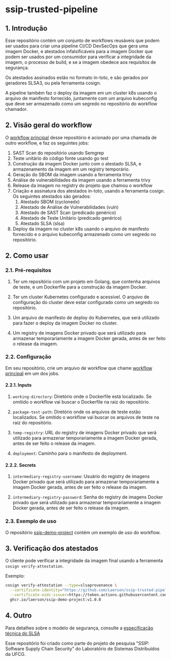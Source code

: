 # ssip-trusted-pipeline

## 1. Introdução

Esse repositório contém um conjunto de workflows reusáveis que podem ser usados para criar uma pipeline CI/CD DevSecOps que gera uma imagem Docker, e atestados infalsificáveis para a imagem Docker que podem ser usados por um consumidor para verificar a integridade da imagem, o processo de build, e se a imagem obedece aos requisitos de segurança.

Os atestados assinados estão no formato in-toto, e são gerados por geradores SLSA3, ou pela ferramenta cosign.

A pipeline também faz o deploy da imagem em um cluster k8s usando o arquivo de manifesto fornecido, juntamente com um arquivo kubeconfig que deve ser armazenado como um segredo no repositório do workflow chamador.

## 2. Visão geral do workflow

O [workflow principal](.github/workflows/devsecops-pipeline.yml) desse repositório é acionado por uma chamada de outro workflow, e faz os seguintes jobs:

1. SAST Scan do repositório usando Semgrep
2. Teste unitário do código fonte usando go test
3. Construção da imagem Docker junto com o atestado SLSA, e armazenamento da imagem em um registry temporário.
4. Geração do SBOM da imagem usando a ferramenta trivy
5. Análise de vulnerabilidades da imagem usando a ferramenta trivy
6. Release da imagem no registry do projeto que chamou o workflow
7. Criação e assinatura dos atestados in-toto, usando a ferramenta cosign. Os seguintes atestados são gerados:
   1. Atestado SBOM (cyclonedx)
   2. Atestado de Análise de Vulnerabilidades (vuln)
   3. Atestado de SAST Scan (predicado genérico)
   4. Atestado de Teste Unitário (predicado genérico)
   5. Atestado SLSA (slsa)
8. Deploy da imagem no cluster k8s usando o arquivo de manifesto fornecido e o arquivo kubeconfig armazenado como um segredo no repositório.

## 2. Como usar

### 2.1. Pré-requisitos

1. Ter um repositório com um projeto em Golang, que contenha arquivos de teste, e um Dockerfile para a construção da imagem Docker.

2. Ter um cluster Kubernetes configurado e acessível. O arquivo de configuração do cluster deve estar configurado como um segredo no repositório.

3. Um arquivo de manifesto de deploy do Kubernetes, que será utilizado para fazer o deploy da imagem Docker no cluster.

4. Um registry de imagens Docker privado que será utilizado para armazenar temporariamente a imagem Docker gerada, antes de ser feito o release da imagem.

### 2.2. Configuração

Em seu repositório, crie um arquivo de workflow que chame [workflow principal](.github/workflows/trusted-pipeline.yml) em um dos jobs.

#### 2.2.1. Inputs

1. `working-directory`: Diretório onde o Dockerfile está localizado. Se omitido o workflow vai buscar o Dockerfile na raiz do repositório.

2. `package-test-path`: Diretório onde os arquivos de teste estão localizados. Se omitido o workflow vai buscar os arquivos de teste na raiz do repositório.

3. `temp-registry`: URL do registry de imagens Docker privado que será utilizado para armazenar temporariamente a imagem Docker gerada, antes de ser feito o release da imagem.

4. `deployment`: Caminho para o manifesto de deployment.

#### 2.2.2. Secrets

1. `intermediary-registry-username`: Usuário do registry de imagens Docker privado que será utilizado para armazenar temporariamente a imagem Docker gerada, antes de ser feito o release da imagem.

2. `intermediary-registry-password`: Senha do registry de imagens Docker privado que será utilizado para armazenar temporariamente a imagem Docker gerada, antes de ser feito o release da imagem.

### 2.3. Exemplo de uso

O repositório [ssip-demo-project](https://github.com/Laerson/ssip-demo-project) contém um exemplo de uso do workflow.

## 3. Verificação dos atestados

O cliente pode verificar a integridade da imagem final usando a ferramenta `cosign verify-attestation`.

Exemplo:

```bash
cosign verify-attestation --type=slsaprovenance \
  --certificate-identity="https://github.com/Laerson/ssip-trusted-pipeline/.github/workflows/trusted-pipeline.yml@refs/tags/v1.0.0" \
  --certificate-oidc-issuer=https://token.actions.githubusercontent.com \
  ghcr.io/laerson/ssip-demo-project:v1.0.0
```

## 4. Outro

Para detalhes sobre o modelo de segurança, consulte a [especificação técnica do SLSA](https://github.com/slsa-framework/slsa-github-generator/blob/main/SPECIFICATIONS.md)

Esse repositório foi criado como parte do projeto de pesquisa "SSIP: Software Supply Chain Security" do Laboratório de Sistemas Distribuídos da UFCG.
